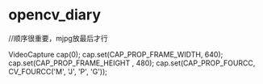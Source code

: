 # opencv_diary

//顺序很重要，mjpg放最后才行

VideoCapture cap(0);
cap.set(CAP_PROP_FRAME_WIDTH, 640);
cap.set(CAP_PROP_FRAME_HEIGHT , 480);
cap.set(CAP_PROP_FOURCC, CV_FOURCC('M', 'J', 'P', 'G'));
